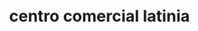 ---
title: "centro comercial latinia"
url: /puerto-la-cruz/centro-comercial-latinia/
shop: centro comercial
---